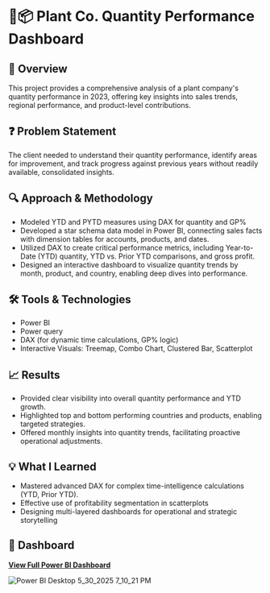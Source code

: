 # 🌱📦 Plant Co. Quantity Performance Dashboard

## 🧠 Overview
This project provides a comprehensive analysis of a plant company's quantity performance in 2023, offering key insights into sales trends, regional performance, and product-level contributions.

## ❓ Problem Statement
The client needed to understand their quantity performance, identify areas for improvement, and track progress against previous years without readily available, consolidated insights.

## 🔍 Approach & Methodology
- Modeled YTD and PYTD measures using DAX for quantity and GP%
- Developed a star schema data model in Power BI, connecting sales facts with dimension tables for accounts, products, and dates.
- Utilized DAX to create critical performance metrics, including Year-to-Date (YTD) quantity, YTD vs. Prior YTD comparisons, and gross profit.
- Designed an interactive dashboard to visualize quantity trends by month, product, and country, enabling deep dives into performance.

## 🛠️ Tools & Technologies
- Power BI
- Power query
- DAX (for dynamic time calculations, GP% logic)  
- Interactive Visuals: Treemap, Combo Chart, Clustered Bar, Scatterplot  

## 📈 Results
- Provided clear visibility into overall quantity performance and YTD growth.
- Highlighted top and bottom performing countries and products, enabling targeted strategies.
- Offered monthly insights into quantity trends, facilitating proactive operational adjustments.

## 💡 What I Learned
- Mastered advanced DAX for complex time-intelligence calculations (YTD, Prior YTD).
- Effective use of profitability segmentation in scatterplots
- Designing multi-layered dashboards for operational and strategic storytelling

## 🔗 Dashboard  
**[View Full Power BI Dashboard](https://app.powerbi.com/groups/me/reports/de3e9b70-5679-41a5-a696-398d6834d075/f4fa4dfcff39fefd43db?experience=power-bi)**  
  
![Power BI Desktop 5_30_2025 7_10_21 PM](https://github.com/user-attachments/assets/2f928959-8b6c-4365-815f-054091cc5c1a)
